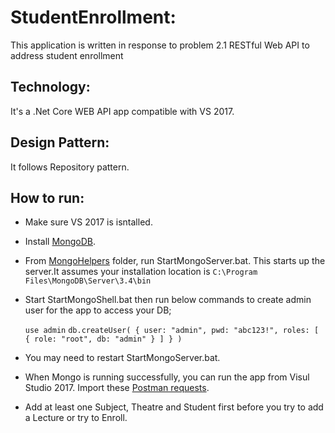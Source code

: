 # StudentEnrollment:
This application is written in response to problem 2.1 RESTful Web API to address student enrollment

## Technology:
It's a .Net Core WEB API app compatible with VS 2017.

## Design Pattern:
It follows Repository pattern.

## How to run: 
* Make sure VS 2017 is isntalled.
* Install [MongoDB](https://docs.mongodb.com/v3.2/tutorial/install-mongodb-on-windows/).
* From [MongoHelpers](https://github.com/banerjeea/StudentEnrollment/tree/master/MongoHelpers) folder, run StartMongoServer.bat. This starts up the server.It assumes your installation location is 
  `C:\Program Files\MongoDB\Server\3.4\bin`
* Start StartMongoShell.bat then run below commands to create admin user for the app to access your DB;

  `use admin`
  `db.createUser( { user: "admin", pwd: "abc123!", roles: [ { role: "root", db: "admin" } ] } )`
* You may need to restart StartMongoServer.bat.  
* When Mongo is running successfully, you can run the app from Visul Studio 2017. Import these [Postman requests](https://github.com/banerjeea/StudentEnrollment/tree/master/PostmanRequests).
* Add at least one Subject, Theatre and Student first before you try to add a Lecture or try to Enroll.
